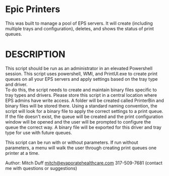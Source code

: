 # Epic Printers
This was built to manage a pool of EPS servers.  It will create (including multiple trays and configuration), deletes, and shows the status of print queues.

# DESCRIPTION
This script should be run as an administrator in an elevated Powershell session.
This script uses powershell, WMI, and PrintUI.exe to create print queues on all your EPS servers and apply settings based on the tray type and driver.  
To do this, the script needs to create and maintain binary files specific to tray types and drivers.  Please store this script in a central location where EPS admins have write access.
A folder will be created called PrinterBin and binary files will be stored there.  Using a standard naming convention, the script will look for a binary file to apply the correct settings
to a print queue.  If the file doesn't exist, the queue will be created and the print configuration window will be opened and the user will be prompted to configure the queue the correct way.
A binary file will be exported for this driver and tray type for use with future queues.

This script can be run with or without parameters.  If run without parameters, a menu will walk the user through creating print queues one printer at a time. 


Author: 
Mitch Duff
mitch@evaporatehealthcare.com
317-509-7681 
(contact me with questions or suggestions)